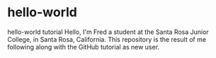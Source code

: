 # hello-world
hello-world tutorial
Hello,
I'm Fred a student at the Santa Rosa Junior College, in Santa Rosa, California.  This repository is the result of me following along with the GitHub tutorial as new user.
